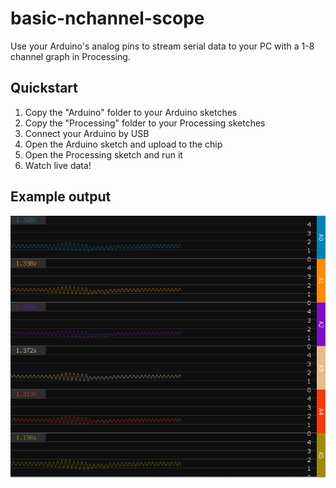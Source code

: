 basic-nchannel-scope
====================

Use your Arduino's analog pins to stream serial data to your PC with a 1-8 channel graph in Processing.

Quickstart
----------

1. Copy the "Arduino" folder to your Arduino sketches
2. Copy the "Processing" folder to your Processing sketches
3. Connect your Arduino by USB
4. Open the Arduino sketch and upload to the chip
5. Open the Processing sketch and run it
6. Watch live data!

Example output
--------------

![Sample 8 channel graph](https://github.com/xigme/basic-nchannel-scope/blob/master/example.png "Sample 8 channel graph")